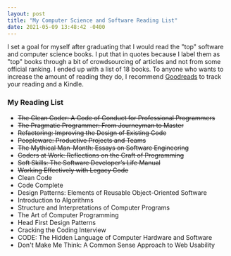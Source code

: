 ```yaml
---
layout: post
title: "My Computer Science and Software Reading List"
date: 2021-05-09 13:48:42 -0400
---
```


I set a goal for myself after graduating that I would read the "top" software and computer science books. I put that in quotes because I label them as "top" books through a bit of crowdsourcing of articles and not from some official ranking. I ended up with a list of 18 books. To anyone who wants to increase the amount of reading they do, I recommend [Goodreads](https://www.goodreads.com) to track your reading and a Kindle.

### My Reading List

- ~~The Clean Coder: A Code of Conduct for Professional Programmers~~
- ~~The Pragmatic Programmer: From Journeyman to Master~~
- ~~Refactoring: Improving the Design of Existing Code~~
- ~~Peopleware: Productive Projects and Teams~~
- ~~The Mythical Man-Month: Essays on Software Engineering~~
- ~~Coders at Work: Reflections on the Craft of Programming~~
- ~~Soft Skills: The Software Developer’s Life Manual~~
- ~~Working Effectively with Legacy Code~~
- Clean Code
- Code Complete
- Design Patterns: Elements of Reusable Object-Oriented Software
- Introduction to Algorithms
- Structure and Interpretations of Computer Programs
- The Art of Computer Programming
- Head First Design Patterns
- Cracking the Coding Interview
- CODE: The Hidden Language of Computer Hardware and Software
- Don't Make Me Think: A Common Sense Approach to Web Usability
